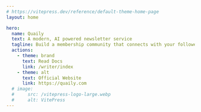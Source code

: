 ```yaml
---
# https://vitepress.dev/reference/default-theme-home-page
layout: home

hero:
  name: Quaily
  text: A modern, AI powered newsletter service
  tagline: Build a membership community that connects with your followers and funds your best creative work.
  actions:
    - theme: brand
      text: Read Docs
      link: /writer/index
    - theme: alt
      text: Official Website
      link: https://quaily.com
  # image:
  #     src: /vitepress-logo-large.webp
  #     alt: VitePress
---
```

